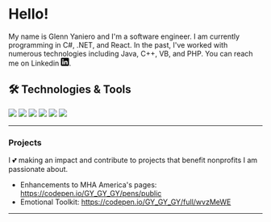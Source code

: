 # Hello! 

My name is Glenn Yaniero and I'm a software engineer.  I am currently programming in C#, .NET, and React. In the past, I've worked with numerous technologies including Java, C++, VB, and PHP.  You can reach me on Linkedin [![LinkedIn][1.1]][1].
 
## 🛠 Technologies & Tools
![](https://img.shields.io/badge/Code-CSharp-informational?style=flat&logo=CSharp&logoColor=white&color=2bbc8a)
![](https://img.shields.io/badge/Code-DotNet-informational?style=flat&logo=DotNet&logoColor=white&color=2bbc8a)
![](https://img.shields.io/badge/Code-JavaScript-informational?style=flat&logo=javascript&logoColor=white&color=2bbc8a)
![](https://img.shields.io/badge/Code-React-informational?style=flat&logo=React&logoColor=white&color=2bbc8a)
![](https://img.shields.io/badge/Code-Bootstrap-informational?style=flat&logo=Bootstrap&logoColor=white&color=2bbc8a)
![](https://img.shields.io/badge/Code-Java-informational?style=flat&logo=Java&logoColor=white&color=2bbc8a)


[1.1]: https://raw.githubusercontent.com/GlennYaniero/GlennYaniero/master/linkedin-1-1.png (LinkedIn icon without padding)
[1]: https://www.linkedin.com/in/glennyaniero/

---

### Projects

I 💕 making an impact and contribute to projects that benefit nonprofits I am passionate about.

- Enhancements to MHA America's pages:  https://codepen.io/GY_GY_GY/pens/public  
- Emotional Toolkit:  https://codepen.io/GY_GY_GY/full/wvzMeWE
 ---



<!---
GlennYaniero/GlennYaniero is a ✨ special ✨ repository because its `README.md` (this file) appears on your GitHub profile.
You can click the Preview link to take a look at your changes.
--->





